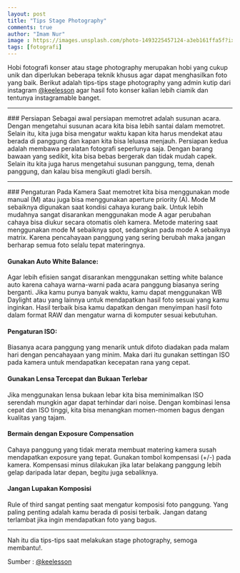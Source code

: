 ```yaml
---
layout: post
title: "Tips Stage Photography"
comments: true
author: "Imam Nur"
image : https://images.unsplash.com/photo-1493225457124-a3eb161ffa5f?ixlib=rb-1.2.1&ixid=eyJhcHBfaWQiOjEyMDd9&auto=format&fit=crop&w=750&q=80
tags: [fotografi]
---
```


Hobi fotografi konser atau stage photography merupakan hobi yang cukup unik dan diperlukan beberapa teknik khusus agar dapat menghasilkan foto yang baik. Berikut adalah tips-tips stage photography yang admin kutip dari instagram [@keelesson](https://www.instagram.com/keelesson/) agar hasil foto konser kalian lebih ciamik dan tentunya instagramable banget.
<hr>
### Persiapan
Sebagai awal persiapan memotret adalah susunan acara. Dengan mengetahui susunan acara kita bisa lebih santai dalam memotret. Selain itu, kita juga bisa mengatur waktu kapan kita harus mendekat atau berada di panggung dan kapan kita bisa leluasa menjauh. Persiapan kedua adalah membawa peralatan fotografi seperlunya saja. Dengan barang bawaan yang sedikit, kita bisa bebas bergerak dan tidak mudah capek. Selain itu kita juga harus mengetahui susunan panggung, tema, denah panggung, dan kalau bisa mengikuti gladi bersih.
<hr>
### Pengaturan Pada Kamera
Saat memotret kita bisa menggunakan mode manual (M) atau juga bisa menggunakan aperture priority (A). Mode M sebaiknya digunakan saat kondisi cahaya kurang baik. Untuk lebih mudahnya sangat disarankan menggunakan mode A agar perubahan cahaya bisa diukur secara otomatis oleh kamera. Metode matering saat menggunakan mode M sebaiknya spot, sedangkan pada mode A sebaiknya matrix. Karena pencahayaan panggung yang sering berubah maka jangan berharap semua foto selalu tepat materingnya.

#### Gunakan Auto White Balance:
<p>Agar lebih efisien sangat disarankan menggunakan setting white balance auto karena cahaya warna-warni pada acara panggung biasanya sering berganti.
Jika kamu punya banyak waktu, kamu dapat menggunakan WB Daylight atau yang lainnya untuk mendapatkan hasil foto sesuai yang kamu inginkan.
Hasil terbaik bisa kamu dapatkan dengan menyimpan hasil foto dalam format RAW dan mengatur warna di komputer sesuai kebutuhan.</p>

#### Pengaturan ISO:
<p>Biasanya acara panggung yang menarik untuk difoto diadakan pada malam hari dengan pencahayaan yang minim. Maka dari itu gunakan settingan ISO pada kamera untuk mendapatkan kecepatan rana yang cepat.</p>

#### Gunakan Lensa Tercepat dan Bukaan Terlebar
<p>Jika menggunakan lensa bukaan lebar kita bisa meminimalkan ISO serendah mungkin agar dapat terhindar dari noise. Dengan kombinasi lensa cepat dan ISO tinggi, kita bisa menangkan momen-momen bagus dengan kualitas yang tajam.</p>

#### Bermain dengan Exposure Compensation
<p>Cahaya panggung yang tidak merata membuat matering kamera susah mendapatkan exposure yang tepat. Gunakan tombol kompensasi (+/-) pada kamera. Kompensasi minus dilakukan jika latar belakang panggung lebih gelap daripada latar depan, begitu juga sebaliknya.</p>

#### Jangan Lupakan Komposisi
<p>Rule of third sangat penting saat mengatur komposisi foto panggung. Yang paling penting adalah kamu berada di posisi terbaik. Jangan datang terlambat jika ingin mendapatkan foto yang bagus.</p>
<hr>
Nah itu dia tips-tips saat melakukan stage photography, semoga membantu!.

Sumber : [@keelesson](https://www.instagram.com/p/BqZkgYqgfAM/)
